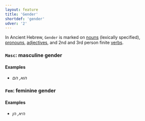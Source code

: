 ```yaml
---
layout: feature
title: 'Gender'
shortdef: 'gender'
udver: '2'
---
```


In Ancient Hebrew, `Gender` is marked on [nouns](hbo-pos/NOUN) (lexically specified), [pronouns](hbo-pos/PRON), [adjectives](hbo-pos/ADJ), and 2nd and 3rd person finite [verbs](hbo-pos/VERB).

### <a name="Masc">`Masc`</a>: masculine gender

#### Examples

* _הוא, הם_

### <a name="Fem">`Fem`</a>: feminine gender

#### Examples

* _היא, הן_

<!-- Interlanguage links updated Po 6. listopadu 2023, 21:41:46 CET -->
